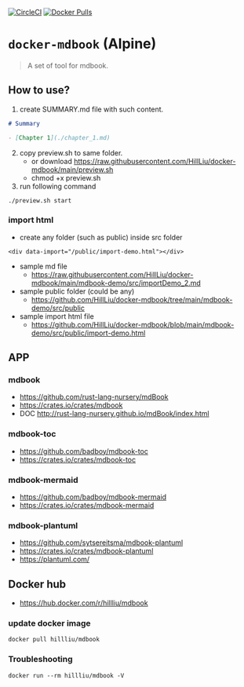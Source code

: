 [![CircleCI](https://circleci.com/gh/HillLiu/docker-mdbook/tree/main.svg?style=svg)](https://circleci.com/gh/HillLiu/docker-mdbook/tree/main)
[![Docker Pulls](https://img.shields.io/docker/pulls/hillliu/mdbook.svg)](https://hub.docker.com/r/hillliu/mdbook)

# `docker-mdbook` (Alpine)

> A set of tool for mdbook. 

## How to use?
1. create SUMMARY.md file with such content.
```markdown
# Summary

- [Chapter 1](./chapter_1.md)
```
2. copy preview.sh to same folder.
   * or download https://raw.githubusercontent.com/HillLiu/docker-mdbook/main/preview.sh
   * chmod +x preview.sh
4. run following command
```
./preview.sh start
```

### import html
   * create any folder (such as public) inside src folder
```
<div data-import="/public/import-demo.html"></div>
```
   * sample md file
      * https://raw.githubusercontent.com/HillLiu/docker-mdbook/main/mdbook-demo/src/importDemo_2.md
   * sample public folder (could be any)
      * https://github.com/HillLiu/docker-mdbook/tree/main/mdbook-demo/src/public
   * sample import html file
      * https://github.com/HillLiu/docker-mdbook/blob/main/mdbook-demo/src/public/import-demo.html
   

## APP
### mdbook
   * https://github.com/rust-lang-nursery/mdBook
   * https://crates.io/crates/mdbook
   * DOC http://rust-lang-nursery.github.io/mdBook/index.html
### mdbook-toc
   * https://github.com/badboy/mdbook-toc
   * https://crates.io/crates/mdbook-toc
### mdbook-mermaid
   * https://github.com/badboy/mdbook-mermaid
   * https://crates.io/crates/mdbook-mermaid
### mdbook-plantuml
   * https://github.com/sytsereitsma/mdbook-plantuml
   * https://crates.io/crates/mdbook-plantuml
   * https://plantuml.com/

## Docker hub
   * https://hub.docker.com/r/hillliu/mdbook
### update docker image
```
docker pull hillliu/mdbook
```
### Troubleshooting
```
docker run --rm hillliu/mdbook -V
```

